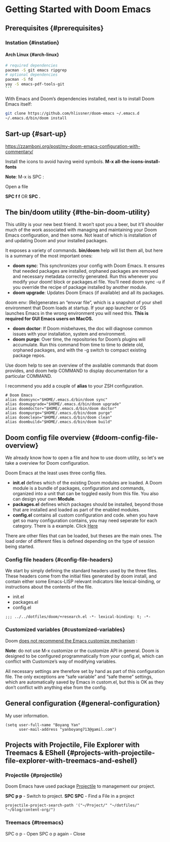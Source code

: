 # Getting Started with Doom Emacs


## Prerequisites {#prerequisites}


### Instation {#instation}


#### Arch Linux {#arch-linux}

````bash
# required dependencies
pacman -S git emacs ripgrep
# optional dependencies
pacman -S fd
yay -S emacs-pdf-tools-git
```
````

With Emacs and Doom’s dependencies installed, next is to install Doom Emacs itself:

````bash
git clone https://github.com/hlissner/doom-emacs ~/.emacs.d
~/.emacs.d/bin/doom install
````


## Sart-up {#sart-up}

<https://zzamboni.org/post/my-doom-emacs-configuration-with-commentary/>

Install the icons to avoid having weird symbols.
**M-x all-the-icons-install-fonts**

**Note**: M-x is SPC :

Open a file

****SPC f f**** OR **SPC .**


## The bin/doom utility {#the-bin-doom-utility}

This utility is your new best friend. It won’t spot you a beer, but it’ll shoulder much of the work associated with managing and maintaining your Doom Emacs configuration, and then some. Not least of which is installation of and updating Doom and your installed packages.

It exposes a variety of commands. **bin/doom** help will list them all, but here is a summary of the most important ones:

-   **doom sync**: This synchronizes your config with Doom Emacs. It ensures that needed packages are installed, orphaned packages are removed and necessary metadata correctly generated. Run this whenever you modify your doom! block or packages.el file. You’ll need doom sync -u if you override the recipe of package installed by another module.
-   **doom upgrade**: Updates Doom Emacs (if available) and all its packages.

doom env: (Re)generates an “envvar file”, which is a snapshot of your shell environment that Doom loads at startup. If your app launcher or OS launches Emacs in the wrong environment you will need this. ****This is required for GUI Emacs users on MacOS.****

-   **doom doctor**: If Doom misbehaves, the doc will diagnose common issues with your installation, system and environment.
-   **doom purge**: Over time, the repositories for Doom’s plugins will accumulate. Run this command from time to time to delete old, orphaned packages, and with the -g switch to compact existing package repos.

Use doom help to see an overview of the available commands that doom provides, and doom help COMMAND to display documentation for a particular COMMAND.

I recommend you add a couple of **alias** to your ZSH configuration.

````text
# Doom Emacs
alias doomsync="$HOME/.emacs.d/bin/doom sync"
alias doomupgrade="$HOME/.emacs.d/bin/doom upgrade"
alias doomdoctor="$HOME/.emacs.d/bin/doom doctor"
alias doompurge="$HOME/.emacs.d/bin/doom purge"
alias doomclean="$HOME/.emacs.d/bin/doom clean"
alias doombuild="$HOME/.emacs.d/bin/doom build"
````


## Doom config file overview {#doom-config-file-overview}

We already know how to open a file and how to use doom utility, so let's we take a overview for Doom configuration.

Doom Emacs at the least uses three config files.

-   **init.el** defines which of the existing Doom modules are loaded. A Doom module is a bundle of packages, configuration and commands, organized into a unit that can be toggled easily from this file. You also can design your own **Module**.
-   **packages.el** defines which packages should be installed, beyond those that are installed and loaded as part of the enabled modules.
-   **config.el** contains all custom configuration and code. when you have get so many configuration contains, you may need seperate for each category. There is a example. Click [Here](https://github.com/yanboyang713/doom.git)

There are other files that can be loaded, but theses are the main ones. The load order of different files is defined depending on the type of session being started.


### Config file headers {#config-file-headers}

We start by simply defining the standard headers used by the three files. These headers come from the initial files generated by doom install, and contain either some Emacs-LISP relevant indicators like lexical-binding, or instructions about the contents of the file.

-   init.el
-   packages.el
-   config.el

<!--listend-->

````text
;;; ../../dotfiles/doom/+research.el -*- lexical-binding: t; -*-
````


### Customized variables {#customized-variables}

Doom [does not recommend the Emacs customize mechanism](https://github.com/hlissner/doom-emacs/blob/develop/docs/getting%5Fstarted.org#configure) :

**Note**: do not use M-x customize or the customize API in general. Doom is designed to be configured programmatically from your config.el, which can conflict with Customize’s way of modifying variables.

All necessary settings are therefore set by hand as part of this configuration file. The only exceptions are “safe variable” and “safe theme” settings, which are automatically saved by Emacs in custom.el, but this is OK as they don’t conflict with anything else from the config.


## General configuration {#general-configuration}

My user information.

````emacs-lisp
(setq user-full-name "Boyang Yan"
      user-mail-address "yanboyang713@gamil.com")
````


## Projects with Projectile, File Explorer with Treemacs & EShell {#projects-with-projectile-file-explorer-with-treemacs-and-eshell}


### Projectile {#projectile}

Doom Emacs have used package [Projectile](https://github.com/bbatsov/projectile) to management our project.

**SPC p p** - Switch to project.
**SPC SPC** - Find a File in a project

````emacs-lisp
projectile-project-search-path '("~/Project/" "~/dotfiles/" "~/blog/content-org/")
````


### Treemacs {#treemacs}

SPC o p - Open
SPC o p again - Close

